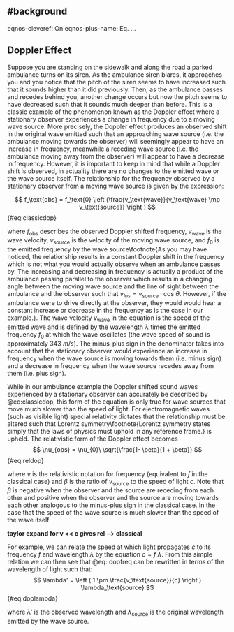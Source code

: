 #background
---
eqnos-cleveref: On
eqnos-plus-name: Eq.
...

## Doppler Effect

Suppose you are standing on the sidewalk and along the road a parked ambulance turns on its siren. As the ambulance siren blares, it approaches you and you notice that the pitch of the siren seems to have increased such that it sounds higher than it did previously. Then, as the ambulance passes and recedes behind you, another change occurs but now the pitch seems to have decreased such that it sounds much deeper than before. This is a classic example of the phenomenon known as the Doppler effect where a stationary observer experiences a change in frequency due to a moving wave source.  More precisely, the Doppler effect produces an observed shift in the original wave emitted such that an approaching wave source (i.e. the ambulance moving towards the observer) will seemingly appear to have an increase in frequency, meanwhile a receding wave source (i.e. the ambulance moving away from the observer) will appear to have a decrease in frequency. However, it is important to keep in mind that while a Doppler shift is observed, in actuality there are no changes to the emitted wave or the wave source itself. The relationship for the frequency observed by a stationary observer from a moving wave source is given by the expression:

$$
f_\text{obs} = f_\text{0} \left (\frac{v_\text{wave}}{v_\text{wave} \mp v_\text{source}}  \right ) 
$$
{#eq:classicdop}

where $f_\text{obs}$ describes the observed Doppler shifted frequency, $v_\text{wave}$ is the wave velocity, $v_\text{source}$ is the velocity of the moving wave source, and $f_\text{0}$ is the emitted frequency by the wave source\footnote{As you may have noticed, the relationship results in a constant Doppler shift in the frequency which is not what you would actually observe when an ambulance passes by. The increasing and decreasing in frequency is actually a product of the ambulance passing parallel to the observer which results in a changing angle between the moving wave source and the line of sight between the ambulance and the observer such that $v_{los} = v_\text{source} \cdot \text{cos}\ \theta$. However, if the ambulance were to drive directly at the observer, they would would hear a constant increase or decrease in the frequency as is the case in our example.}. The wave velocity $v_\text{wave}$ in the equation is the speed of the emitted wave and is defined by the wavelength $\lambda$ times the emitted frequency $f_0$ at which the wave oscillates (the wave speed of sound is approximately 343 $\si{m/s}$). The minus-plus sign in the denominator takes into account that the stationary observer would experience an increase in frequency when the wave source is moving towards them (i.e. minus sign) and a decrease in frequency when the wave source recedes away from them (i.e. plus sign). 

While in our ambulance example the Doppler shifted sound waves experienced by a stationary observer can accurately be described by @eq:classicdop, this form of the equation is only true for wave sources that move much slower than the speed of light. For electromagnetic waves (such as visible light) special relativity dictates that the relationship must be altered such that Lorentz symmetry\footnote{Lorentz symmetry states simply that the laws of physics must uphold in any reference frame.} is upheld. The relativistic form of the Doppler effect becomes
$$
\nu_{obs} = \nu_{0}\ \sqrt{\frac{1- \beta}{1 + \beta}}
$$
{#eq:reldop}

where $\nu$ is the relativistic notation for frequency (equivalent to $f$ in the classical case) and $\beta$ is the ratio of $v_\text{source}$ to the speed of light $c$. Note that $\beta$ is negative when the observer and the source are receding from each other and positive when the observer and the source are moving towards each other analogous to the minus-plus sign in the classical case. In the case that the speed of the wave source is much slower than the speed of the wave itself

**taylor expand for v << c gives rel --> classical**

For example, we can relate the speed at which light propagates $c$ to its frequency $f$ and wavelength $λ$ by the equation $c = f\ \lambda$. From this simple relation we can then see that @eq: dopfreq can be rewritten in terms of the wavelength of light such that:
$$
\lambda' = \left ( 1 \pm \frac{v_\text{source}}{c}  \right )  \lambda_\text{source}
$$
{#eq:doplambda}

where $\lambda'$ is the observed wavelength and $\lambda_\text{source}$ is the original wavelength emitted by the wave source.